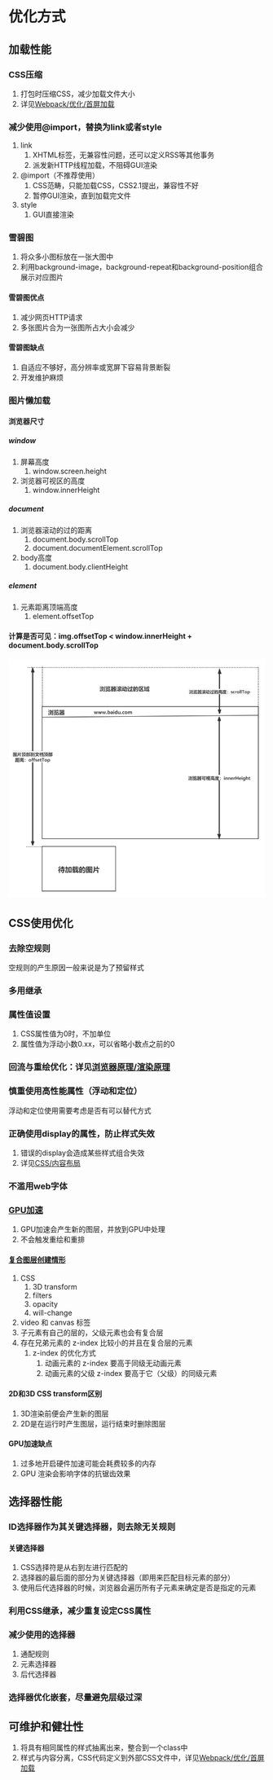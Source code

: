 # 优化方式

## 加载性能

### CSS压缩

1. 打包时压缩CSS，减少加载文件大小
2. 详见[Webpack/优化/首屏加载](../Webpack/03-优化/03-首屏加载.md)

### 减少使用@import，替换为link或者style

1. link
   1. XHTML标签，无兼容性问题，还可以定义RSS等其他事务
   2. 派发新HTTP线程加载，不阻碍GUI渲染
2. @import（不推荐使用）
   1. CSS范畴，只能加载CSS，CSS2.1提出，兼容性不好
   2. 暂停GUI渲染，直到加载完文件
3. style
   1. GUI直接渲染

### 雪碧图

1. 将众多小图标放在一张大图中
2. 利用background-image，background-repeat和background-position组合展示对应图片

#### 雪碧图优点

1. 减少网页HTTP请求
2. 多张图片合为一张图所占大小会减少

#### 雪碧图缺点

1. 自适应不够好，高分辨率或宽屏下容易背景断裂
2. 开发维护麻烦

### 图片懒加载

#### 浏览器尺寸

##### window

1. 屏幕高度
   1. window.screen.height
2. 浏览器可视区的高度
   1. window.innerHeight

##### document

1. 浏览器滚动的过的距离
   1. document.body.scrollTop
   2. document.documentElement.scrollTop
2. body高度
   1. document.body.clientHeight

##### element

1. 元素距离顶端高度
   1. element.offsetTop

#### 计算是否可见：img.offsetTop < window.innerHeight + document.body.scrollTop

![可视区域判断](assets/02-可视区域判断.png)

## CSS使用优化

### 去除空规则

空规则的产生原因一般来说是为了预留样式

### 多用继承

### 属性值设置

1. CSS属性值为0时，不加单位
2. 属性值为浮动小数0.xx，可以省略小数点之前的0

### 回流与重绘优化：详见[浏览器原理/渲染原理](../浏览器原理/03-渲染原理.md)

### 慎重使用高性能属性（浮动和定位）

浮动和定位使用需要考虑是否有可以替代方式

### 正确使用display的属性，防止样式失效

1. 错误的display会造成某些样式组合失效
2. 详见[CSS/内容布局](./05-内容布局.md)

### 不滥用web字体

### [GPU加速](https://lz5z.com/Web%E6%80%A7%E8%83%BD%E4%BC%98%E5%8C%96-CSS3%E7%A1%AC%E4%BB%B6%E5%8A%A0%E9%80%9F/)

1. GPU加速会产生新的图层，并放到GPU中处理
2. 不会触发重绘和重排

#### [复合图层创建情形](https://cloud.tencent.com/developer/article/1413947)

1. CSS
   1. 3D  transform
   2. filters
   3. opacity
   4. will-change
2. video 和 canvas 标签
3. 子元素有自己的层的，父级元素也会有复合层
4. 存在兄弟元素的 z-index 比较小的并且在复合层的元素
   1. z-index 的优化方式
      1. 动画元素的 z-index 要高于同级无动画元素
      2. 动画元素的父级 z-index 要高于它（父级）的同级元素

#### 2D和3D CSS transform区别

1. 3D渲染前便会产生新的图层
2. 2D是在运行时产生图层，运行结束时删除图层

#### GPU加速缺点

1. 过多地开启硬件加速可能会耗费较多的内存
2. GPU 渲染会影响字体的抗锯齿效果

## 选择器性能

### ID选择器作为其关键选择器，则去除无关规则

#### 关键选择器

1. CSS选择符是从右到左进行匹配的
2. 选择器的最后面的部分为关键选择器（即用来匹配目标元素的部分）
3. 使用后代选择器的时候，浏览器会遍历所有子元素来确定是否是指定的元素

### 利用CSS继承，减少重复设定CSS属性

### 减少使用的选择器

1. 通配规则
2. 元素选择器
3. 后代选择器

### 选择器优化嵌套，尽量避免层级过深

## 可维护和健壮性

1. 将具有相同属性的样式抽离出来，整合到一个class中
2. 样式与内容分离，CSS代码定义到外部CSS文件中，详见[Webpack/优化/首屏加载](../Webpack/03-优化/03-首屏加载.md)
